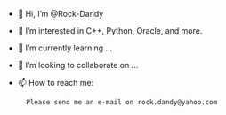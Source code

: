 - 👋 Hi, I’m @Rock-Dandy
- 👀 I’m interested in C++, Python, Oracle, and more.
- 🌱 I’m currently learning ...
- 💞️ I’m looking to collaborate on ...
- 📫 How to reach me:

        Please send me an e-mail on rock.dandy@yahoo.com

<!---
Rock-Dandy/Rock-Dandy is a ✨ special ✨ repository because its `README.md` (this file) appears on your GitHub profile.
You can click the Preview link to take a look at your changes.
--->
